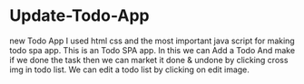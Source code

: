 # Update-Todo-App
new Todo App
I used html css and the most important java script for making todo spa app.
This is an Todo SPA app.
In this we can Add a Todo And make if we done the task then we can market it done & undone by clicking cross img in todo list.
We can edit a todo list by clicking on edit image.
